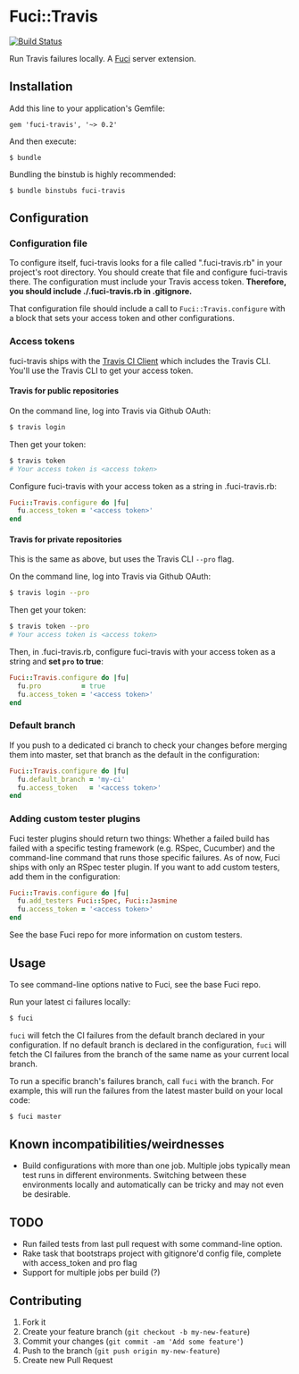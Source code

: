 # Fuci::Travis
[![Build Status](https://travis-ci.org/davejachimiak/fuci-travis.png?branch=master)](https://travis-ci.org/davejachimiak/fuci-travis)

Run Travis failures locally. A [Fuci](https://github.com/davejachimiak/fuci) server extension.

## Installation

Add this line to your application's Gemfile:

    gem 'fuci-travis', '~> 0.2'

And then execute:

    $ bundle

Bundling the binstub is highly recommended:

    $ bundle binstubs fuci-travis

## Configuration
### Configuration file

To configure itself, fuci-travis looks for a file called
".fuci-travis.rb" in your project's root directory. You should create
that file and configure fuci-travis there. The configuration must
include your Travis access token. **Therefore, you should include
./.fuci-travis.rb in .gitignore.**

That configuration file should include a call to
`Fuci::Travis.configure` with a block that sets your access token and
other configurations.

### Access tokens

fuci-travis ships with the
[Travis CI Client](https://github.com/travis-ci/travis) which includes
the Travis CLI. You'll use the Travis CLI to get your access token.

#### Travis for public repositories

On the command line, log into Travis via Github OAuth:
```sh
$ travis login
```

Then get your token:
```sh
$ travis token
# Your access token is <access token>
```

Configure fuci-travis with your access token as a string in
.fuci-travis.rb:
```ruby
Fuci::Travis.configure do |fu|
  fu.access_token = '<access token>'
end
```

#### Travis for private repositories

This is the same as above, but uses the Travis CLI `--pro` flag.

On the command line, log into Travis via Github OAuth:
```sh
$ travis login --pro
```

Then get your token:
```sh
$ travis token --pro
# Your access token is <access token>
```

Then, in .fuci-travis.rb, configure fuci-travis with your access token
as a string and **set `pro` to true**:
```ruby
Fuci::Travis.configure do |fu|
  fu.pro          = true
  fu.access_token = '<access token>'
end
```

### Default branch

If you push to a dedicated ci branch to check your changes before
merging them into master, set that branch as the default in the
configuration:
```ruby
Fuci::Travis.configure do |fu|
  fu.default_branch = 'my-ci'
  fu.access_token   = '<access token>'
end
```

### Adding custom tester plugins

Fuci tester plugins should return two things: Whether a failed build has
failed with a specific testing framework (e.g. RSpec, Cucumber) and the
command-line command that runs those specific failures. As of now, Fuci
ships with only an RSpec tester plugin. If you want to add custom
testers, add them in the configuration:
```ruby
Fuci::Travis.configure do |fu|
  fu.add_testers Fuci::Spec, Fuci::Jasmine
  fu.access_token = '<access token>'
end
```

See the base Fuci repo for more information on custom testers.

## Usage

To see command-line options native to Fuci, see the base Fuci repo.

Run your latest ci failures locally:
```sh
$ fuci
```
`fuci` will fetch the CI failures from the default branch declared in
your configuration. If no default branch is declared in the
configuration, `fuci` will fetch the CI failures from the branch of the
same name as your current local branch.

To run a specific branch's failures branch, call `fuci` with the branch.
For example, this will run the failures from the latest master build
on your local code:
```sh
$ fuci master
```

## Known incompatibilities/weirdnesses
* Build configurations with more than one job. Multiple jobs typically
mean test runs in different environments. Switching between these
environments locally and automatically can be tricky and may not even
be desirable.

## TODO
* Run failed tests from last pull request with some command-line option.
* Rake task that bootstraps project with gitignore'd config file,
complete with access_token and pro flag
* Support for multiple jobs per build (?)

## Contributing

1. Fork it
2. Create your feature branch (`git checkout -b my-new-feature`)
3. Commit your changes (`git commit -am 'Add some feature'`)
4. Push to the branch (`git push origin my-new-feature`)
5. Create new Pull Request
